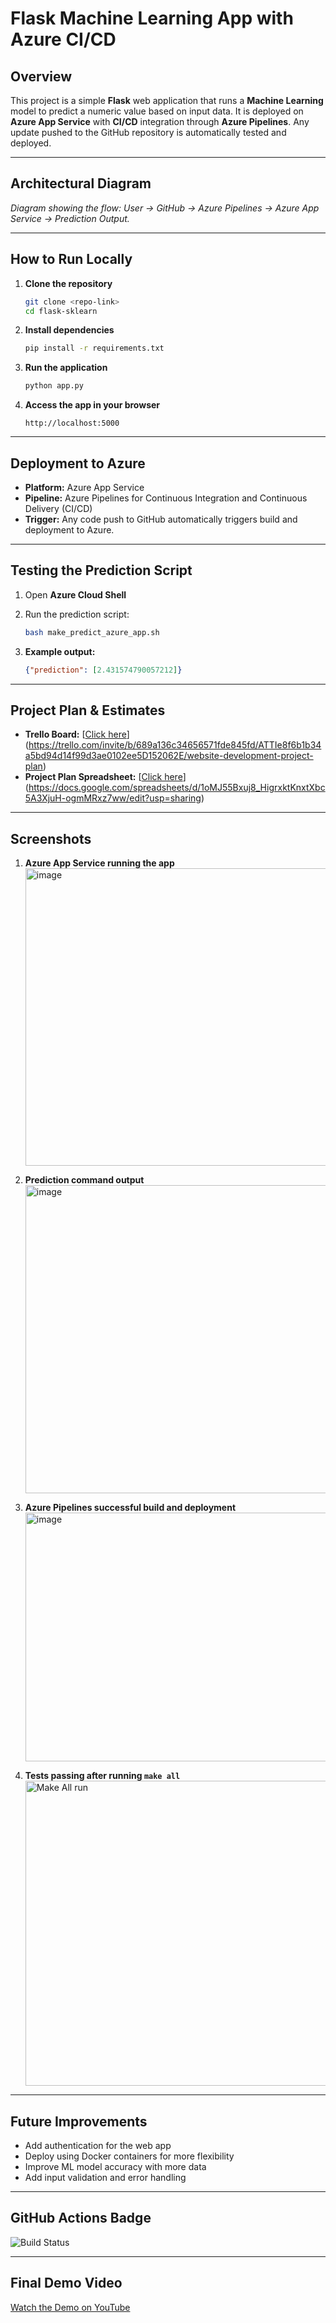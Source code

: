 # Flask Machine Learning App with Azure CI/CD

## Overview

This project is a simple **Flask** web application that runs a **Machine Learning** model to predict a numeric value based on input data.
It is deployed on **Azure App Service** with **CI/CD** integration through **Azure Pipelines**.
Any update pushed to the GitHub repository is automatically tested and deployed.

---

## Architectural Diagram

*Diagram showing the flow: User → GitHub → Azure Pipelines → Azure App Service → Prediction Output.*

---

## How to Run Locally

1. **Clone the repository**

   ```bash
   git clone <repo-link>
   cd flask-sklearn
   ```

2. **Install dependencies**

   ```bash
   pip install -r requirements.txt
   ```

3. **Run the application**

   ```bash
   python app.py
   ```

4. **Access the app in your browser**

   ```
   http://localhost:5000
   ```

---

## Deployment to Azure

* **Platform:** Azure App Service
* **Pipeline:** Azure Pipelines for Continuous Integration and Continuous Delivery (CI/CD)
* **Trigger:** Any code push to GitHub automatically triggers build and deployment to Azure.

---

## Testing the Prediction Script

1. Open **Azure Cloud Shell**
2. Run the prediction script:

   ```bash
   bash make_predict_azure_app.sh
   ```
3. **Example output:**

   ```json
   {"prediction": [2.431574790057212]}
   ```

---

## Project Plan & Estimates

* **Trello Board:** [[Click here](Trello-link)](https://trello.com/invite/b/689a136c34656571fde845fd/ATTIe8f6b1b34a5bd94d14f99d3ae0102ee5D152062E/website-development-project-plan)
* **Project Plan Spreadsheet:** [[Click here](Spreadsheet-link)](https://docs.google.com/spreadsheets/d/1oMJ55Bxuj8_HigrxktKnxtXbc5A3XjuH-ogmMRxz7ww/edit?usp=sharing)

---

## Screenshots

1. **Azure App Service running the app**
   <img width="956" height="476" alt="image" src="https://github.com/user-attachments/assets/e79d5114-059b-4b84-ae36-6d854fdcc347" />

2. **Prediction command output**
   <img width="958" height="493" alt="image" src="https://github.com/user-attachments/assets/48157589-0ade-42ab-b92e-da84a593b7e7" />
   
3. **Azure Pipelines successful build and deployment**
   <img width="953" height="398" alt="image" src="https://github.com/user-attachments/assets/ed09d4dc-c292-42f4-b90a-8ae1402b7e73" />

4. **Tests passing after running `make all`**
   <img width="956" height="488" alt="Make All run " src="https://github.com/user-attachments/assets/74236246-21d9-4c6b-be40-8f3890cb2be4" />


---

## Future Improvements

* Add authentication for the web app
* Deploy using Docker containers for more flexibility
* Improve ML model accuracy with more data
* Add input validation and error handling

---

## GitHub Actions Badge
![Build Status](https://github.com/HssahSaad/cloud-ci-scaffold/actions/workflows/<YourWorkflowFile>.yml/badge.svg)

---

## Final Demo Video

[Watch the Demo on YouTube](YouTube-link)
